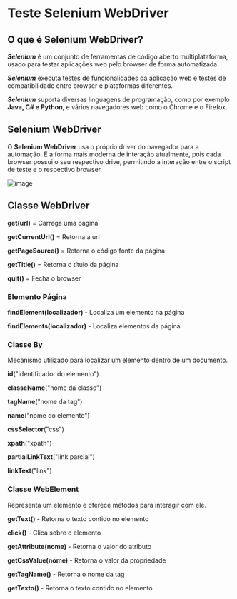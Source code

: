 # Teste Selenium WebDriver                     

## O que é Selenium WebDriver?

**_Selenium_** é um conjunto de ferramentas de código aberto multiplataforma, usado para testar aplicações web pelo browser de forma automatizada.

**_Selenium_** executa testes de funcionalidades da aplicação web e testes de compatibilidade entre browser e plataformas diferentes.

**_Selenium_** suporta diversas linguagens de programação, como por exemplo **Java, C# e Python**, e vários navegadores web como o Chrome e o Firefox.

## Selenium WebDriver

O **Selenium WebDriver** usa o próprio driver do navegador para a automação. É a forma mais moderna de interação atualmente, pois cada browser possui
o seu respectivo drive, permitindo a interação entre o script de teste e o respectivo browser.

  ![image](https://user-images.githubusercontent.com/106537496/210287036-c02b2794-9c27-4c64-a469-ff47fc56befa.png)
  
  ## Classe WebDriver
  
  **get(url)** = Carrega uma página
  
  **getCurrentUrl()** = Retorna a url
  
  **getPageSource()** = Retorna o código fonte da página
  
  **getTitle()** = Retorna o título da página
  
  **quit()** = Fecha o browser
  
  ###  Elemento Página
  
  **findElement(localizador)** - Localiza um elemento na página
  
  **findElements(localizador)** - Localiza elementos da página
  
  ### Classe By
  
  Mecanismo utilizado para localizar um elemento dentro de um documento.
  
  **id**("identificador do elemento")
  
  **classeName**("nome da classe")
  
  **tagName**("nome da tag")
  
  **name**("nome do elemento")
  
  **cssSelector**("css")
  
  **xpath**("xpath")
  
  **partialLinkText**("link parcial")
  
  **linkText**("link")
  
  ### Classe WebElement
  Representa um elemento e oferece métodos para interagir com ele.
  
  **getText()** - Retorna o texto contido no elemento
  
  **click()** - Clica sobre o elemento
  
  **getAttribute(nome)** - Retorna o valor do atributo
  
  **getCssValue(nome)** - Retorna o valor da propriedade
  
  **getTagName()** - Retorna o nome da tag
  
  **getTexto()** - Retorna o texto contido no elemento
  
  
        


